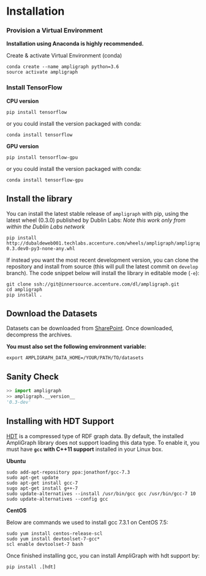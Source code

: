 
# Installation

### Provision a Virtual Environment

**Installation using Anaconda is highly recommended.**

Create & activate Virtual Environment (conda)

```
conda create --name ampligraph python=3.6
source activate ampligraph
```

### Install TensorFlow

**CPU version**

```
pip install tensorflow
```

or you could install the version packaged with conda:

```
conda install tensorflow
```

**GPU version**

```
pip install tensorflow-gpu
```

or you could install the version packaged with conda:

```
conda install tensorflow-gpu
```


## Install the library


You can install the latest stable release of `ampligraph` with pip, using the latest wheel (0.3.0) published by Dublin Labs:
*Note this work only from within the Dublin Labs network*

```
pip install http://dubaldeweb001.techlabs.accenture.com/wheels/ampligraph/ampligraph-0.3.dev0-py3-none-any.whl
```

If instead you want the most recent development version, you can clone the repository
and install from source (this will pull the latest commit on `develop` branch).
The code snippet below will install the library in editable mode (`-e`):

```
git clone ssh://git@innersource.accenture.com/dl/ampligraph.git 
cd ampligraph
pip install .

```


## Download the Datasets

Datasets can be downloaded from [SharePoint](https://ts.accenture.com/sites/TechLabs-Dublin/_layouts/15/guestaccess.aspx?guestaccesstoken=Uz28P2m4hWp2TEgbvFrD%2b4BiURBHVTAw0NbPBRLzWWA%3d&folderid=2_012fd581718e74e4a9305c845a1224ee1&rev=1).
Once downloaded, decompress the archives.

**You must also set the following environment variable:**

```
export AMPLIGRAPH_DATA_HOME=/YOUR/PATH/TO/datasets
```

## Sanity Check

```python
>> import ampligraph
>> ampligraph.__version__
'0.3-dev'
```

## Installing with HDT Support
[HDT](http://www.rdfhdt.org/) is a compressed type of RDF graph data. By default, the installed AmpliGraph library does not support loading this data type. To enable it, you must have **`gcc` with C++11 support** installed in your Linux box.

**Ubuntu**

```
sudo add-apt-repository ppa:jonathonf/gcc-7.3
sudo apt-get update
sudo apt-get install gcc-7
sugo apt-get install g++-7
sudo update-alternatives --install /usr/bin/gcc gcc /usr/bin/gcc-7 10
sudo update-alternatives --config gcc
```

**CentOS**

Below are commands we used to install gcc 7.3.1 on CentOS 7.5:

```
sudo yum install centos-release-scl
sudo yum install devtoolset-7-gcc*
scl enable devtoolset-7 bash
```

Once finished installing gcc, you can install AmpliGraph with hdt support by:

```
pip install .[hdt]
```